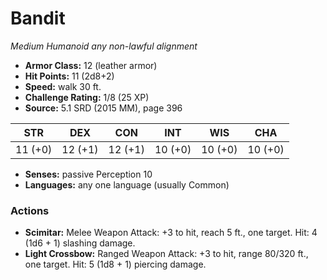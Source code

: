 # Bandit

*Medium* *Humanoid* *any non-lawful alignment*

- **Armor Class:** 12 (leather armor)
- **Hit Points:** 11 (2d8+2)
- **Speed:** walk 30 ft.
- **Challenge Rating:** 1/8 (25 XP)
- **Source:** 5.1 SRD (2015 MM), page 396

| STR | DEX | CON | INT | WIS | CHA |
| --- | --- | --- | --- | --- | --- |
| 11 (+0) | 12 (+1) | 12 (+1) | 10 (+0) | 10 (+0) | 10 (+0) |

- **Senses:** passive Perception 10
- **Languages:** any one language (usually Common)

### Actions

- **Scimitar:** Melee Weapon Attack: +3 to hit, reach 5 ft., one target. Hit: 4 (1d6 + 1) slashing damage.
- **Light Crossbow:** Ranged Weapon Attack: +3 to hit, range 80/320 ft., one target. Hit: 5 (1d8 + 1) piercing damage.



